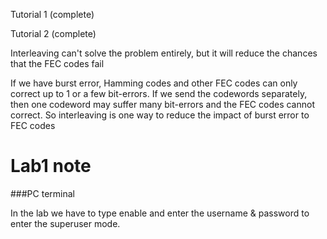 Tutorial 1 (complete)

Tutorial 2 (complete)

Interleaving can't solve the problem entirely, but it will reduce the chances that the FEC codes fail

If we have burst error, Hamming codes and other FEC codes can only correct up to 1 or a few bit-errors. If we send the codewords separately, then one codeword may suffer many bit-errors and the FEC codes cannot correct. So interleaving is one way to reduce the impact of burst error to FEC codes

# Lab1 note

###PC terminal

In the lab we have to type enable and enter the username & password to enter the superuser mode.
